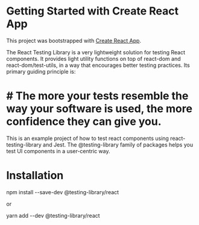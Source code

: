 # Getting Started with Create React App

This project was bootstrapped with [Create React App](https://github.com/facebook/create-react-app).


The React Testing Library is a very lightweight solution for testing React components. It provides
light utility functions on top of react-dom and react-dom/test-utils, in a way that encourages better testing practices. Its primary guiding principle is:


# # The more your tests resemble the way your software is used, the more confidence they can give you.

This is an example project of how to test react components using react-testing-library and Jest.
The @testing-library family of packages helps you test UI components in a user-centric way.
#  Installation

npm install --save-dev @testing-library/react

or

yarn add --dev @testing-library/react
